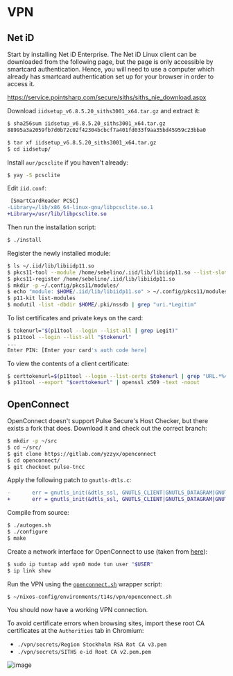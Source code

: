 # VPN

## Net iD

Start by installing Net iD Enterprise. The Net iD Linux client can be
downloaded from the following page, but the page is only accessible by
smartcard authentication. Hence, you will need to use a computer which already
has smartcard authentication set up for your browser in order to access it.

https://service.pointsharp.com/secure/siths/siths_nie_download.aspx

Download `iidsetup_v6.8.5.20_siths3001_x64.tar.gz` and extract it:

```bash
$ sha256sum iidsetup_v6.8.5.20_siths3001_x64.tar.gz
88995a3a2059fb7d0b72c02f42304bcbcf7a401fd033f9aa35bd45959c23bba0

$ tar xf iidsetup_v6.8.5.20_siths3001_x64.tar.gz
$ cd iidsetup/
```

Install `aur/pcsclite` if you haven't already:

```bash
$ yay -S pcsclite
```

Edit `iid.conf`:

```diff
 [SmartCardReader PCSC]
-Library=/lib/x86_64-linux-gnu/libpcsclite.so.1
+Library=/usr/lib/libpcsclite.so
```

Then run the installation script:

```bash
$ ./install

```

Register the newly installed module:

```bash
$ ls ~/.iid/lib/libiidp11.so
$ pkcs11-tool --module /home/sebelino/.iid/lib/libiidp11.so --list-slots
$ pkcs11-register /home/sebelino/.iid/lib/libiidp11.so
$ mkdir -p ~/.config/pkcs11/modules/
$ echo "module: $HOME/.iid/lib/libiidp11.so" > ~/.config/pkcs11/modules/libiidp11
$ p11-kit list-modules
$ modutil -list -dbdir $HOME/.pki/nssdb | grep "uri.*Legitim"
```

To list certificates and private keys on the card:

```bash
$ tokenurl="$(p11tool --login --list-all | grep Legit)"
$ p11tool --login --list-all "$tokenurl"
...
Enter PIN: [Enter your card's auth code here]
```

To view the contents of a client certificate:

```bash
$ certtokenurl=$(p11tool --login --list-certs $tokenurl | grep "URL.*%43" | cut -d ' ' -f2)
$ p11tool --export "$certtokenurl" | openssl x509 -text -noout
```

## OpenConnect

OpenConnect doesn't support Pulse Secure's Host Checker, but there exists a
fork that does. Download it and check out the correct branch:

```bash
$ mkdir -p ~/src
$ cd ~/src/
$ git clone https://gitlab.com/yzzyx/openconnect
$ cd openconnect/
$ git checkout pulse-tncc
```

Apply the following patch to `gnutls-dtls.c`:

```diff
-       err = gnutls_init(&dtls_ssl, GNUTLS_CLIENT|GNUTLS_DATAGRAM|GNUTLS_NONBLOCK|GNUTLS_NO_EXTENSIONS);
+       err = gnutls_init(&dtls_ssl, GNUTLS_CLIENT|GNUTLS_DATAGRAM|GNUTLS_NONBLOCK|GNUTLS_EXT_NONE);
```

Compile from source:

```bash
$ ./autogen.sh
$ ./configure
$ make
```

Create a network interface for OpenConnect to use (taken from
[here](https://www.infradead.org/openconnect/nonroot.html)):

```bash
$ sudo ip tuntap add vpn0 mode tun user "$USER"
$ ip link show
```

Run the VPN using the [`openconnect.sh`](./vpn/openconnect.sh) wrapper script:

```bash
$ ~/nixos-config/environments/t14s/vpn/openconnect.sh
```

You should now have a working VPN connection.

To avoid certificate errors when browsing sites, import these root CA
certificates at the `Authorities` tab in Chromium:

* `./vpn/secrets/Region Stockholm RSA Rot CA v3.pem`
* `./vpn/secrets/SITHS e-id Root CA v2.pem.pem`

![image](https://github.com/Sebelino/nixos-config/assets/837775/93009875-9ade-48fe-8192-543b107322ef)
